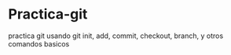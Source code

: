 # Practica-git
practica git usando git init, add, commit, checkout, branch, y otros comandos basicos 
